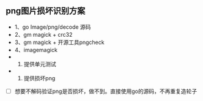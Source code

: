 ## png图片损坏识别方案
-  1、go Image/png/decode 源码
-  2、gm magick + crc32
-  3、gm magick + 开源工具pngcheck
-  4、imagemagick
- 1. 提供单元测试
- 1. 提供损坏png
- [ ] 想要不解码验证png是否损坏，做不到。直接使用go的源码，不再重复造轮子

